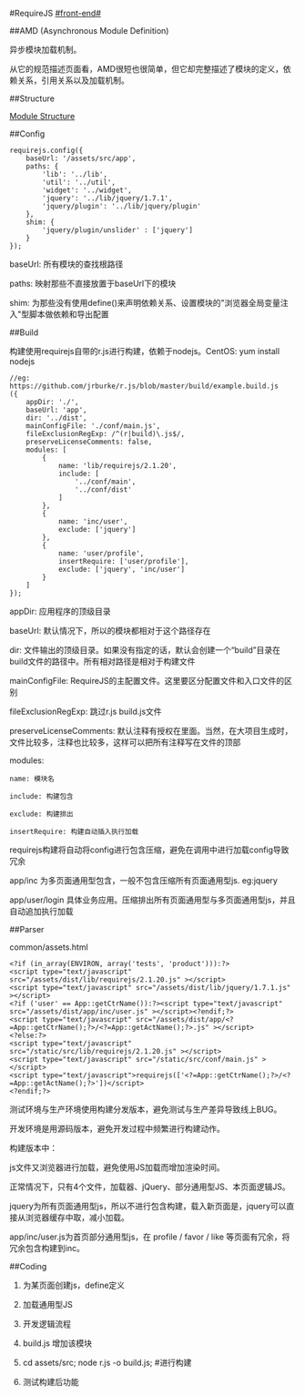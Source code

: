 #RequireJS [#front-end#](/#front-end)

##AMD (Asynchronous Module Definition)

异步模块加载机制。

从它的规范描述页面看，AMD很短也很简单，但它却完整描述了模块的定义，依赖关系，引用关系以及加载机制。

##Structure

[Module Structure](/module_structure)

##Config

```
requirejs.config({
	baseUrl: '/assets/src/app',
	paths: {
		'lib': '../lib',
		'util': '../util',
		'widget': '../widget',
		'jquery': '../lib/jquery/1.7.1',
		'jquery/plugin': '../lib/jquery/plugin'
	},
	shim: {
		'jquery/plugin/unslider' : ['jquery']
	}
});
```

baseUrl: 所有模块的查找根路径

paths: 映射那些不直接放置于baseUrl下的模块

shim: 为那些没有使用define()来声明依赖关系、设置模块的"浏览器全局变量注入"型脚本做依赖和导出配置

##Build

构建使用requirejs自带的r.js进行构建，依赖于nodejs。CentOS: yum install nodejs
```
//eg: https://github.com/jrburke/r.js/blob/master/build/example.build.js
({
	appDir: './',
	baseUrl: 'app',
	dir: '../dist',
	mainConfigFile: './conf/main.js',
	fileExclusionRegExp: /^(r|build)\.js$/,
	preserveLicenseComments: false,
	modules: [
		{
			name: 'lib/requirejs/2.1.20',
			include: [
				'../conf/main',
				'../conf/dist'
			]
		},
		{
			name: 'inc/user',
			exclude: ['jquery']
		},
		{
			name: 'user/profile',
			insertRequire: ['user/profile'],
			exclude: ['jquery', 'inc/user']
		}
	]
});
```
appDir: 应用程序的顶级目录

baseUrl: 默认情况下，所以的模块都相对于这个路径存在

dir: 文件输出的顶级目录。如果没有指定的话，默认会创建一个“build”目录在build文件的路径中。所有相对路径是相对于构建文件

mainConfigFile: RequireJS的主配置文件。这里要区分配置文件和入口文件的区别

fileExclusionRegExp: 跳过r.js build.js文件

preserveLicenseComments: 默认注释有授权在里面。当然，在大项目生成时，文件比较多，注释也比较多，这样可以把所有注释写在文件的顶部

modules:

	name: 模块名

	include: 构建包含

	exclude: 构建排出

	insertRequire: 构建自动插入执行加载

requirejs构建将自动将config进行包含压缩，避免在调用中进行加载config导致冗余

app/inc 为多页面通用型包含，一般不包含压缩所有页面通用型js. eg:jquery

app/user/login 具体业务应用。压缩排出所有页面通用型与多页面通用型js，并且自动追加执行加载

##Parser

common/assets.html
```
<?if (in_array(ENVIRON, array('tests', 'product'))):?>
<script type="text/javascript" src="/assets/dist/lib/requirejs/2.1.20.js" ></script>
<script type="text/javascript" src="/assets/dist/lib/jquery/1.7.1.js" ></script>
<?if ('user' == App::getCtrName()):?><script type="text/javascript" src="/assets/dist/app/inc/user.js" ></script><?endif;?>
<script type="text/javascript" src="/assets/dist/app/<?=App::getCtrName();?>/<?=App::getActName();?>.js" ></script>
<?else:?>
<script type="text/javascript" src="/static/src/lib/requirejs/2.1.20.js" ></script>
<script type="text/javascript" src="/static/src/conf/main.js" ></script>
<script type="text/javascript">requirejs(['<?=App::getCtrName();?>/<?=App::getActName();?>'])</script>
<?endif;?>
```

测试环境与生产环境使用构建分发版本，避免测试与生产差异导致线上BUG。

开发环境是用源码版本，避免开发过程中频繁进行构建动作。

构建版本中：

js文件又浏览器进行加载，避免使用JS加载而增加渲染时间。

正常情况下，只有4个文件，加载器、jQuery、部分通用型JS、本页面逻辑JS。

jquery为所有页面通用型js，所以不进行包含构建，载入新页面是，jquery可以直接从浏览器缓存中取，减小加载。

app/inc/user.js为首页部分通用型js，在 profile / favor / like 等页面有冗余，将冗余包含构建到inc。

##Coding

1. 为某页面创建js，define定义

2. 加载通用型JS

3. 开发逻辑流程

4. build.js 增加该模块

5. cd assets/src; node r.js -o build.js;  #进行构建

6. 测试构建后功能
